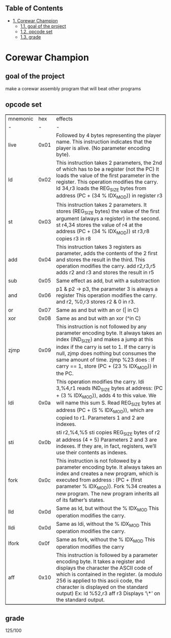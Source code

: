 <div id="table-of-contents">
<h2>Table of Contents</h2>
<div id="text-table-of-contents">
<ul>
<li><a href="#sec-1">1. Corewar Champion</a>
<ul>
<li><a href="#sec-1-1">1.1. goal of the project</a></li>
<li><a href="#sec-1-2">1.2. opcode set</a></li>
<li><a href="#sec-1-3">1.3. grade</a></li>
</ul>
</li>
</ul>
</div>
</div>

# Corewar Champion<a id="sec-1" name="sec-1"></a>

## goal of the project<a id="sec-1-1" name="sec-1-1"></a>

make a corewar assembly program that will beat other programs

## opcode set<a id="sec-1-2" name="sec-1-2"></a>

<table border="2" cellspacing="0" cellpadding="6" rules="groups" frame="hsides">


<colgroup>
<col  class="left" />

<col  class="right" />

<col  class="left" />
</colgroup>
<tbody>
<tr>
<td class="left">mnemonic</td>
<td class="right">hex</td>
<td class="left">effects</td>
</tr>


<tr>
<td class="left">-</td>
<td class="right">-</td>
<td class="left">-</td>
</tr>


<tr>
<td class="left">live</td>
<td class="right">0x01</td>
<td class="left">Followed by 4 bytes representing the player name. This instruction indicates that the player is alive. (No parameter encoding byte).</td>
</tr>


<tr>
<td class="left">ld</td>
<td class="right">0x02</td>
<td class="left">This instruction takes 2 parameters, the 2nd of which has to be a register (not the PC) It loads the value of the first parameter in the register. This operation modifies the carry. ld 34,r3 loads the REG<sub>SIZE</sub> bytes from address (PC + (34 % IDX<sub>MOD</sub>)) in register r3</td>
</tr>


<tr>
<td class="left">st</td>
<td class="right">0x03</td>
<td class="left">This instruction takes 2 parameters. It stores (REG<sub>SIZE</sub> bytes) the value of the first argument (always a register) in the second. st r4,34 stores the value of r4 at the address (PC + (34 % IDX<sub>MOD</sub>)) st r3,r8 copies r3 in r8</td>
</tr>


<tr>
<td class="left">add</td>
<td class="right">0x04</td>
<td class="left">This instruction takes 3 registers as parameter, adds the contents of the 2 first and stores the result in the third. This operation modifies the carry. add r2,r3,r5 adds r2 and r3 and stores the result in r5</td>
</tr>


<tr>
<td class="left">sub</td>
<td class="right">0x05</td>
<td class="left">Same effect as add, but with a substraction</td>
</tr>


<tr>
<td class="left">and</td>
<td class="right">0x06</td>
<td class="left">p1 & p2 -> p3, the parameter 3 is always a register This operation modifies the carry. and r2, %0,r3 stores r2 & 0 in r3.</td>
</tr>


<tr>
<td class="left">or</td>
<td class="right">0x07</td>
<td class="left">Same as and but with an or (&vert; in C)</td>
</tr>


<tr>
<td class="left">xor</td>
<td class="right">0x08</td>
<td class="left">Same as and but with an xor (&#94;in C)</td>
</tr>


<tr>
<td class="left">zjmp</td>
<td class="right">0x09</td>
<td class="left">This instruction is not followed by any parameter encoding byte. It always takes an index (IND<sub>SIZE</sub>) and makes a jump at this index if the carry is set to 1. If the carry is null, zjmp does nothing but consumes the same amount of time. zjmp %23 does : If carry == 1, store (PC + (23 % IDX<sub>MOD</sub>)) in the PC.</td>
</tr>


<tr>
<td class="left">ldi</td>
<td class="right">0x0a</td>
<td class="left">This operation modifies the carry. ldi 3,%4,r1 reads IND<sub>SIZE</sub> bytes at address: (PC + (3 % IDX<sub>MOD</sub>)), adds 4 to this value. We will name this sum S. Read REG<sub>SIZE</sub> bytes at address (PC + (S % IDX<sub>MOD</sub>)), which are copied to r1. Parameters 1 and 2 are indexes.</td>
</tr>


<tr>
<td class="left">sti</td>
<td class="right">0x0b</td>
<td class="left">sti r2,%4,%5 sti copies REG<sub>SIZE</sub> bytes of r2 at address (4 + 5) Parameters 2 and 3 are indexes. If they are, in fact, registers, we’ll use their contents as indexes.</td>
</tr>


<tr>
<td class="left">fork</td>
<td class="right">0x0c</td>
<td class="left">This instruction is not followed by a parameter encoding byte. It always takes an index and creates a new program, which is executed from address : (PC + (first parameter % IDX<sub>MOD</sub>)). Fork %34 creates a new program. The new program inherits all of its father’s states.</td>
</tr>


<tr>
<td class="left">lld</td>
<td class="right">0x0d</td>
<td class="left">Same as ld, but without the % IDX<sub>MOD</sub> This operation modifies the carry.</td>
</tr>


<tr>
<td class="left">lldi</td>
<td class="right">0x0d</td>
<td class="left">Same as ldi, without the % IDX<sub>MOD</sub> This operation modifies the carry.</td>
</tr>


<tr>
<td class="left">lfork</td>
<td class="right">0x0f</td>
<td class="left">Same as fork, without the % IDX<sub>MOD</sub> This operation modifies the carry</td>
</tr>


<tr>
<td class="left">aff</td>
<td class="right">0x10</td>
<td class="left">This instruction is followed by a parameter encoding byte. It takes a register and displays the character the ASCII code of which is contained in the register. (a modulo 256 is applied to this ascii code, the character is displayed on the standard output) Ex: ld %52,r3 aff r3 Displays ’\*’ on the standard output.</td>
</tr>
</tbody>
</table>

## grade<a id="sec-1-3" name="sec-1-3"></a>

125/100
